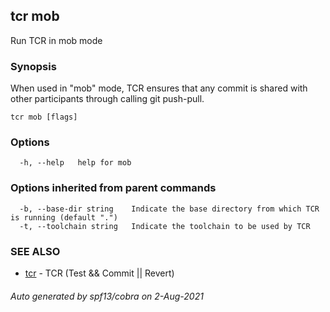 ## tcr mob

Run TCR in mob mode

### Synopsis


When used in "mob" mode, TCR ensures that any commit
is shared with other participants through calling git push-pull.

```
tcr mob [flags]
```

### Options

```
  -h, --help   help for mob
```

### Options inherited from parent commands

```
  -b, --base-dir string    Indicate the base directory from which TCR is running (default ".")
  -t, --toolchain string   Indicate the toolchain to be used by TCR
```

### SEE ALSO

* [tcr](tcr.md)	 - TCR (Test && Commit || Revert)

###### Auto generated by spf13/cobra on 2-Aug-2021
